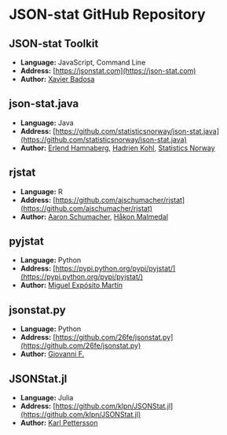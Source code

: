 # JSON-stat GitHub Repository

## JSON-stat Toolkit
* **Language:**	JavaScript, Command Line
* **Address:**	[https://jsonstat.com](https://json-stat.com)
* **Author:**	[Xavier Badosa](https://xavierbadosa.com/)

## json-stat.java
* **Language:**	Java
* **Address:**	[https://github.com/statisticsnorway/json-stat.java](https://github.com/statisticsnorway/json-stat.java)
* **Author:**	[Erlend Hamnaberg](https://github.com/hamnis), [Hadrien Kohl](https://github.com/hadrienk), [Statistics Norway](https://github.com/statisticsnorway)

## rjstat
* **Language:**	R
* **Address:**	[https://github.com/ajschumacher/rjstat](https://github.com/ajschumacher/rjstat)
* **Author:**	[Aaron Schumacher](https://github.com/ajschumacher), [Håkon Malmedal](https://github.com/hmalmedal)

## pyjstat
* **Language:**	Python
* **Address:**	[https://pypi.python.org/pypi/pyjstat/](https://pypi.python.org/pypi/pyjstat/)
* **Author:**	[Miguel Expósito Martín](https://twitter.com/predicador37)

## jsonstat.py
* **Language:**	Python
* **Address:**	[https://github.com/26fe/jsonstat.py](https://github.com/26fe/jsonstat.py)
* **Author:**	[Giovanni F.](http://www.26fe.com/)


## JSONStat.jl
* **Language:**	Julia
* **Address:**	[https://github.com/klpn/JSONStat.jl](https://github.com/klpn/JSONStat.jl)
* **Author:**	[Karl Pettersson](http://static-dust.klpn.se/)

